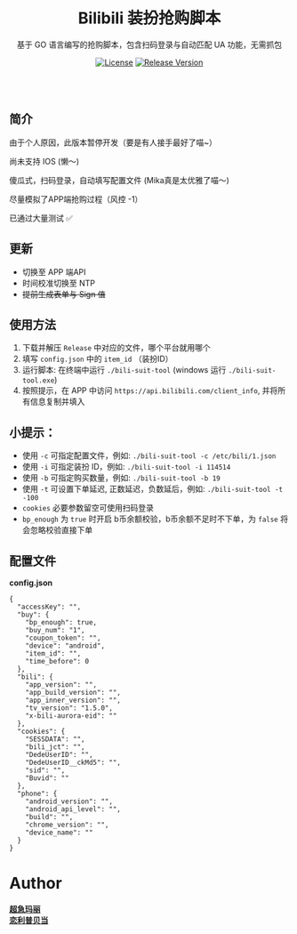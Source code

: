 <h1 align="center">Bilibili 装扮抢购脚本</h1>
<p align="center">基于 GO 语言编写的抢购脚本，包含扫码登录与自动匹配 UA 功能，无需抓包</p>
<p align="center">
<a href="https://github.com/KaguraMika/bili-suit-v3/releases/latest"><img src="https://img.shields.io/badge/LICENSE-GPL--3.0-blue" alt="License"></a>
<a href="https://github.com/go-resty/resty/releases/latest"><img src="https://img.shields.io/badge/VERSION-3.1.0-brightgreen" alt="Release Version"></a>
</p>
<br><br>

## 简介
由于个人原因，此版本暂停开发（要是有人接手最好了喵~）

尚未支持 IOS (懒～)

傻瓜式，扫码登录，自动填写配置文件 (Mika真是太优雅了喵～)

尽量模拟了APP端抢购过程（风控 -1）

已通过大量测试 ✅

## 更新
* 切换至 APP 端API
* 时间校准切换至 NTP
* ~~提前生成表单与 Sign 值~~

## 使用方法
1. 下载并解压 `Release` 中对应的文件，哪个平台就用哪个
2. 填写 `config.json` 中的 `item_id` （装扮ID）
3. 运行脚本: 在终端中运行 `./bili-suit-tool` (windows 运行 `./bili-suit-tool.exe`)
4. 按照提示，在 APP 中访问 `https://api.bilibili.com/client_info`,
   并将所有信息复制并填入

## 小提示：

* 使用 `-c` 可指定配置文件，例如: `./bili-suit-tool -c /etc/bili/1.json`
* 使用 `-i` 可指定装扮 ID，例如: `./bili-suit-tool -i 114514 `
* 使用 `-b` 可指定购买数量，例如: `./bili-suit-tool -b 19 `
* 使用 `-t` 可设置下单延迟, 正数延迟，负数延后，例如: `./bili-suit-tool -t -100 `
* `cookies` 必要参数留空可使用扫码登录
* `bp_enough` 为 `true` 时开启 b币余额校验，b币余额不足时不下单，为 `false` 将会忽略校验直接下单

## 配置文件

**config.json**

```
{
  "accessKey": "",
  "buy": {
    "bp_enough": true,
    "buy_num": "1",
    "coupon_token": "",
    "device": "android",
    "item_id": "",
    "time_before": 0
  },
  "bili": {
    "app_version": "",
    "app_build_version": "",
    "app_inner_version": "",
    "tv_version": "1.5.0",
    "x-bili-aurora-eid": ""
  },
  "cookies": {
    "SESSDATA": "",
    "bili_jct": "",
    "DedeUserID": "",
    "DedeUserID__ckMd5": "",
    "sid": "",
    "Buvid": ""
  },
  "phone": {
    "android_version": "",
    "android_api_level": "",
    "build": "",
    "chrome_version": "",
    "device_name": ""
  }
}
```

# Author
[**超急玛丽**](https://space.bilibili.com/24924450)  
[**恋利普贝当**](https://space.bilibili.com/2932835)

